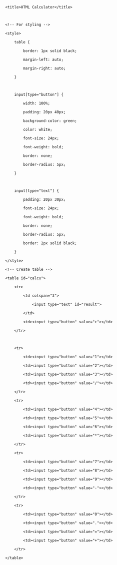 <!DOCTYPE html> 

<html> 

  

<head> 

    <title>HTML Calculator</title> 

  

    <!-- For styling -->

    <style> 

        table { 

            border: 1px solid black; 

            margin-left: auto; 

            margin-right: auto; 

        } 

          

        input[type="button"] { 

            width: 100%; 

            padding: 20px 40px; 

            background-color: green; 

            color: white; 

            font-size: 24px; 

            font-weight: bold; 

            border: none; 

            border-radius: 5px; 

        } 

          

        input[type="text"] { 

            padding: 20px 30px; 

            font-size: 24px; 

            font-weight: bold; 

            border: none; 

            border-radius: 5px; 

            border: 2px solid black; 

        } 

    </style> 

</head> 

  

<body> 

  

    <!-- Create table -->

    <table id="calcu"> 

        <tr> 

            <td colspan="3"> 

                <input type="text" id="result"> 

            </td> 

            <td><input type="button" value="c"></td> 

        </tr> 

  

        <tr> 

            <td><input type="button" value="1"></td> 

            <td><input type="button" value="2"></td> 

            <td><input type="button" value="3"></td> 

            <td><input type="button" value="/"></td> 

        </tr> 

        <tr> 

            <td><input type="button" value="4"></td> 

            <td><input type="button" value="5"></td> 

            <td><input type="button" value="6"></td> 

            <td><input type="button" value="*"></td> 

        </tr> 

        <tr> 

            <td><input type="button" value="7"></td> 

            <td><input type="button" value="8"></td> 

            <td><input type="button" value="9"></td> 

            <td><input type="button" value="-"></td> 

        </tr> 

        <tr> 

            <td><input type="button" value="0"></td> 

            <td><input type="button" value="."></td> 

            <td><input type="button" value="="></td> 

            <td><input type="button" value="+"></td> 

        </tr> 

    </table> 

</body> 

  

</html